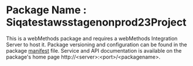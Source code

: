 # Package Name : Siqatestawsstagenonprod23Project
This is a webMethods package and requires a webMethods Integration Server to host it. Package versioning and configuration can be found in the package [manifest](./Siqatestawsstagenonprod23Project/manifest.v3) file. Service and API documentation is available on the package's home page http://&lt;server&gt;:&lt;port&gt;/&lt;packagename>.